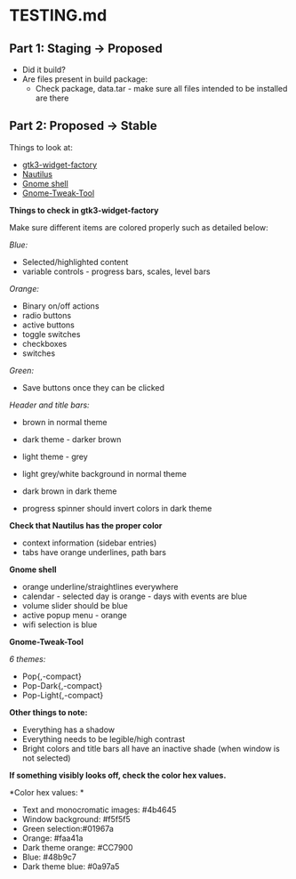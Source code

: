 # TESTING.md

## Part 1: Staging -> Proposed
* Did it build?
* Are files present in build package:
    - Check package, data.tar - make sure all files intended to be installed are there

## Part 2: Proposed -> Stable

Things to look at:
 - [gtk3-widget-factory](#gtk)
 - [Nautilus](#nautilus)
 - [Gnome shell](#shell)
 - [Gnome-Tweak-Tool](#gtt)
 
 **Things to check in gtk3-widget-factory**<a name="gtk"></a>
 
 Make sure different items are colored properly such as detailed below:
 
 *Blue:*
 - Selected/highlighted content
 - variable controls - progress bars, scales, level bars
 
 *Orange:*
 - Binary on/off actions
 - radio buttons
 - active buttons
 - toggle switches
 - checkboxes
 - switches
  
 *Green:*
 - Save buttons once they can be clicked
 
 *Header and title bars:* 
 - brown in normal theme
 - dark theme - darker brown
 - light theme - grey
 - light grey/white background in normal theme
 - dark brown in dark theme
 
 - progress spinner should invert colors in dark theme
 
 **Check that Nautilus has the proper color**<a name="nautilus"></a>
 - context information (sidebar entries)
 - tabs have orange underlines, path bars

 **Gnome shell**<a name="shell"></a>
 - orange underline/straightlines everywhere
 - calendar - selected day is orange - days with events are blue
 - volume slider should be blue
 - active popup menu - orange
 - wifi selection is blue
 
**Gnome-Tweak-Tool**<a name="gtt"></a>
 
 *6 themes:*
  - Pop{,-compact}
  - Pop-Dark{,-compact}
  - Pop-Light{,-compact}
 
 **Other things to note:**
 
 - Everything has a shadow
 - Everything needs to be legible/high contrast
 - Bright colors and title bars all have an inactive shade (when window is not selected)

 **If something visibly looks off, check the color hex values.**
 
 *Color hex values: *
 - Text and monocromatic images: #4b4645
 - Window background: #f5f5f5
 - Green selection:#01967a
 - Orange: #faa41a
 - Dark theme orange: #CC7900
 - Blue: #48b9c7
 - Dark theme blue: #0a97a5
